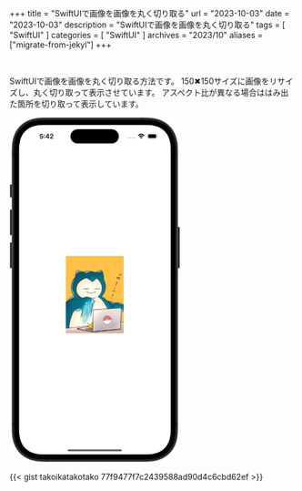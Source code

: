 +++
title = "SwiftUIで画像を画像を丸く切り取る"
url = "2023-10-03"
date = "2023-10-03"
description = "SwiftUIで画像を画像を丸く切り取る"
tags = [
  "SwiftUI"
]
categories = [
  "SwiftUI"
]
archives = "2023/10"
aliases = ["migrate-from-jekyl"]
+++

<br>

SwiftUIで画像を画像を丸く切り取る方法です。
150✖︎150サイズに画像をリサイズし、丸く切り取って表示させています。
アスペクト比が異なる場合ははみ出た箇所を切り取って表示しています。

<img src="1.png" width="300px" alt="SwiftUIで画像を画像を丸く切り取る">

{{< gist takoikatakotako 77f9477f7c2439588ad90d4c6cbd62ef >}}
